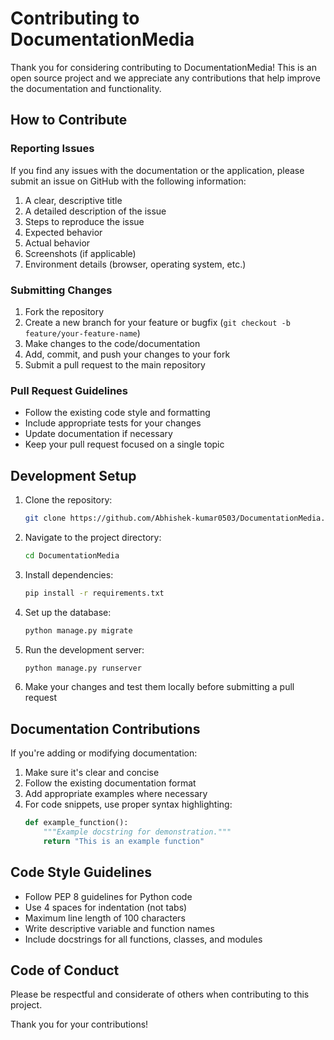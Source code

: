 # Contributing to DocumentationMedia

Thank you for considering contributing to DocumentationMedia! This is an open source project and we appreciate any contributions that help improve the documentation and functionality.

## How to Contribute

### Reporting Issues

If you find any issues with the documentation or the application, please submit an issue on GitHub with the following information:

1. A clear, descriptive title
2. A detailed description of the issue
3. Steps to reproduce the issue
4. Expected behavior
5. Actual behavior
6. Screenshots (if applicable)
7. Environment details (browser, operating system, etc.)

### Submitting Changes

1. Fork the repository
2. Create a new branch for your feature or bugfix (`git checkout -b feature/your-feature-name`)
3. Make changes to the code/documentation
4. Add, commit, and push your changes to your fork
5. Submit a pull request to the main repository

### Pull Request Guidelines

- Follow the existing code style and formatting
- Include appropriate tests for your changes
- Update documentation if necessary
- Keep your pull request focused on a single topic

## Development Setup

1. Clone the repository:
   ```bash
   git clone https://github.com/Abhishek-kumar0503/DocumentationMedia.git
   ```

2. Navigate to the project directory:
   ```bash
   cd DocumentationMedia
   ```

3. Install dependencies:
   ```bash
   pip install -r requirements.txt
   ```

4. Set up the database:
   ```bash
   python manage.py migrate
   ```

5. Run the development server:
   ```bash
   python manage.py runserver
   ```

6. Make your changes and test them locally before submitting a pull request

## Documentation Contributions

If you're adding or modifying documentation:

1. Make sure it's clear and concise
2. Follow the existing documentation format
3. Add appropriate examples where necessary
4. For code snippets, use proper syntax highlighting:
   ```python
   def example_function():
       """Example docstring for demonstration."""
       return "This is an example function"
   ```

## Code Style Guidelines

- Follow PEP 8 guidelines for Python code
- Use 4 spaces for indentation (not tabs)
- Maximum line length of 100 characters
- Write descriptive variable and function names
- Include docstrings for all functions, classes, and modules

## Code of Conduct

Please be respectful and considerate of others when contributing to this project.

Thank you for your contributions!

